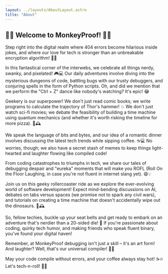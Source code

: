 ```yaml
---
layout: ../layouts/AboutLayout.astro
title: "About"
---
```


## 🎉👾 Welcome to MonkeyProof! 👾🎉

Step right into the digital realm where 404 errors become hilarious inside jokes, and where our love for tech is stronger than an unbreakable encryption algorithm! 🚀🔐

In this fantastical corner of the interwebs, we celebrate all things nerdy, swanky, and pixelated! 🎮💻 Our daily adventures involve diving into the mysterious dungeons of code, battling bugs with our trusty debuggers, and conjuring spells in the form of Python scripts. Oh, and did we mention that we perform the "Ctrl + Z" dance like nobody's watching? It's epic! 😂

Geekery is our superpower! We don't just read comic books; we write programs to calculate the trajectory of Thor's hammer! 💥 We don't just watch sci-fi movies; we debate the feasibility of building a time machine using quantum mechanics (and whether it's worth risking the timeline for more pizza). 🍕🕰️

We speak the language of bits and bytes, and our idea of a romantic dinner involves discussing the latest tech trends while sipping coffee. ☕💻 No worries, though; we also have a secret stash of memes to keep things light-hearted and laughter flowing like compiled code!

From coding catastrophes to triumphs in tech, we share our tales of debugging despair and "eureka" moments that will make you ROFL (Roll On the Floor Laughing, in case you're not fluent in internet slang yet). 😄💡

Join us on this geeky rollercoaster ride as we explore the ever-evolving world of software development! Expect mind-bending discussions on AI, debates on tabs versus spaces (we promise not to spark any civil wars), and tutorials on creating a time machine that doesn't accidentally wipe out the dinosaurs. 🦕🕰️

So, fellow techies, buckle up your seat belts and get ready to embark on an adventure that's nerdier than a 20-sided die! 🎲 If you're passionate about coding, quirky tech humor, and making friends who speak fluent binary, you've found your digital haven!

Remember, at MonkeyProof debugging isn't just a skill – it's an art form! And laughter? Well, that's our universal compiler! 🤖💬

May your code compile without errors, and your coffee always stay hot! ☕🔥 Let's tech-n-roll! 🤘😎



